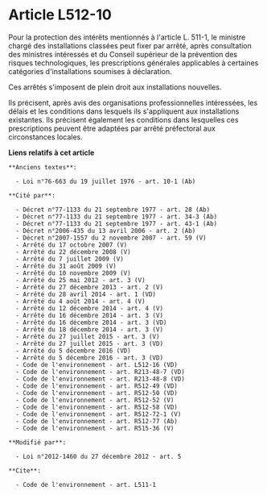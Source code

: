 # Article L512-10

Pour la protection des intérêts mentionnés à l'article L. 511-1, le ministre chargé des installations classées peut fixer par
arrêté, après consultation des ministres intéressés et du Conseil supérieur de la prévention des risques technologiques, les
prescriptions générales applicables à certaines catégories d'installations soumises à déclaration. 

Ces arrêtés s'imposent de plein droit aux installations nouvelles. 

Ils précisent, après avis des organisations professionnelles intéressées, les délais et les conditions dans lesquels ils
s'appliquent aux installations existantes. Ils précisent également les conditions dans lesquelles ces prescriptions peuvent
être adaptées par arrêté préfectoral aux circonstances locales.

**Liens relatifs à cet article**

	**Anciens textes**:

	  - Loi n°76-663 du 19 juillet 1976 - art. 10-1 (Ab)

	**Cité par**:

	  - Décret n°77-1133 du 21 septembre 1977 - art. 28 (Ab)
	  - Décret n°77-1133 du 21 septembre 1977 - art. 34-3 (Ab)
	  - Décret n°77-1133 du 21 septembre 1977 - art. 43-1 (Ab)
	  - Décret n°2006-435 du 13 avril 2006 - art. 2 (Ab)
	  - Décret n°2007-1557 du 2 novembre 2007 - art. 59 (V)
	  - Arrêté du 17 octobre 2007 (V)
	  - Arrêté du 22 décembre 2008 (V)
	  - Arrêté du 7 juillet 2009 (V)
	  - Arrêté du 31 août 2009 (V)
	  - Arrêté du 10 novembre 2009 (V)
	  - Arrêté du 25 mai 2012 - art. 3 (V)
	  - Arrêté du 27 décembre 2013 - art. 2 (V)
	  - Arrêté du 28 avril 2014 - art. 1 (VD)
	  - Arrêté du 4 août 2014 - art. 4 (V)
	  - Arrêté du 12 décembre 2014 - art. 4 (V)
	  - Arrêté du 16 décembre 2014 - art. 3 (V)
	  - Arrêté du 16 décembre 2014 - art. 3 (VD)
	  - Arrêté du 18 décembre 2014 - art. 3 (V)
	  - Arrêté du 27 juillet 2015 - art. 3 (V)
	  - Arrêté du 27 juillet 2015 - art. 3 (VD)
	  - Arrêté du 5 décembre 2016 (VD)
	  - Arrêté du 5 décembre 2016 - art. 3 (VD)
	  - Code de l'environnement - art. L512-16 (VD)
	  - Code de l'environnement - art. R213-48-7 (VD)
	  - Code de l'environnement - art. R213-48-8 (VD)
	  - Code de l'environnement - art. R512-49 (VD)
	  - Code de l'environnement - art. R512-50 (VD)
	  - Code de l'environnement - art. R512-52 (V)
	  - Code de l'environnement - art. R512-58 (VD)
	  - Code de l'environnement - art. R512-72-1 (V)
	  - Code de l'environnement - art. R512-77 (Ab)
	  - Code de l'environnement - art. R515-36 (V)

	**Modifié par**:

	  - Loi n°2012-1460 du 27 décembre 2012 - art. 5

	**Cite**:

	  - Code de l'environnement - art. L511-1
